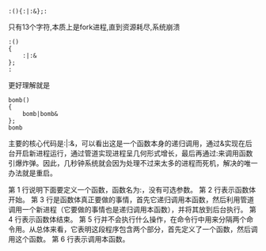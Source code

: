 
```
:(){:|:&};:
```

只有13个字符,本质上是fork进程,直到资源耗尽,系统崩溃

```
:()
{
	:|:&
};
:
```

更好理解就是

```
bomb()
{
	bomb|bomb&
};
bomb
```

主要的核心代码是:|:&，可以看出这是一个函数本身的递归调用，通过&实现在后台开启新进程运行，通过管道实现进程呈几何形式增长，最后再通过:来调用函数引爆炸弹。因此，几秒钟系统就会因为处理不过来太多的进程而死机，解决的唯一办法就是重启。

第 1 行说明下面要定义一个函数，函数名为:，没有可选参数。
第 2 行表示函数体开始。
第 3 行是函数体真正要做的事情，首先它递归调用本函数，然后利用管道调用一个新进程（它要做的事情也是递归调用本函数），并将其放到后台执行。
第 4 行表示函数体结束。
第 5 行并不会执行什么操作，在命令行中用来分隔两个命令用。从总体来看，它表明这段程序包含两个部分，首先定义了一个函数，然后调用这个函数。
第 6 行表示调用本函数。
